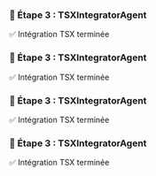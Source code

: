 ### 🧩 Étape 3 : TSXIntegratorAgent
✅ Intégration TSX terminée

### 🧩 Étape 3 : TSXIntegratorAgent
✅ Intégration TSX terminée

### 🧩 Étape 3 : TSXIntegratorAgent
✅ Intégration TSX terminée

### 🧩 Étape 3 : TSXIntegratorAgent
✅ Intégration TSX terminée

